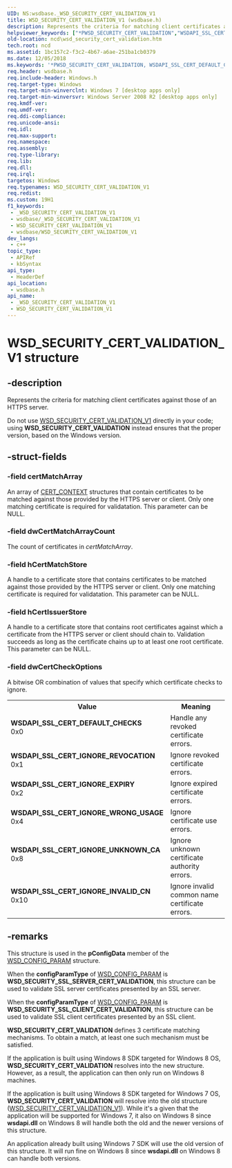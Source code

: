 ```yaml
---
UID: NS:wsdbase._WSD_SECURITY_CERT_VALIDATION_V1
title: WSD_SECURITY_CERT_VALIDATION_V1 (wsdbase.h)
description: Represents the criteria for matching client certificates against those of an HTTPS server.
helpviewer_keywords: ["*PWSD_SECURITY_CERT_VALIDATION","WSDAPI_SSL_CERT_DEFAULT_CHECKS","WSDAPI_SSL_CERT_IGNORE_EXPIRY","WSDAPI_SSL_CERT_IGNORE_INVALID_CN","WSDAPI_SSL_CERT_IGNORE_REVOCATION","WSDAPI_SSL_CERT_IGNORE_UNKNOWN_CA","WSDAPI_SSL_CERT_IGNORE_WRONG_USAGE","WSD_SECURITY_CERT_VALIDATION","WSD_SECURITY_CERT_VALIDATION structure","WSD_SECURITY_CERT_VALIDATION_V1","_WSD_SECURITY_CERT_VALIDATION","ncd.wsd_security_cert_validation","wsdbase/WSD_SECURITY_CERT_VALIDATION"]
old-location: ncd\wsd_security_cert_validation.htm
tech.root: ncd
ms.assetid: 1bc157c2-f3c2-4b67-a6ae-251ba1cb0379
ms.date: 12/05/2018
ms.keywords: '*PWSD_SECURITY_CERT_VALIDATION, WSDAPI_SSL_CERT_DEFAULT_CHECKS, WSDAPI_SSL_CERT_IGNORE_EXPIRY, WSDAPI_SSL_CERT_IGNORE_INVALID_CN, WSDAPI_SSL_CERT_IGNORE_REVOCATION, WSDAPI_SSL_CERT_IGNORE_UNKNOWN_CA, WSDAPI_SSL_CERT_IGNORE_WRONG_USAGE, WSD_SECURITY_CERT_VALIDATION, WSD_SECURITY_CERT_VALIDATION structure, WSD_SECURITY_CERT_VALIDATION_V1, _WSD_SECURITY_CERT_VALIDATION, ncd.wsd_security_cert_validation, wsdbase/WSD_SECURITY_CERT_VALIDATION'
req.header: wsdbase.h
req.include-header: Windows.h
req.target-type: Windows
req.target-min-winverclnt: Windows 7 [desktop apps only]
req.target-min-winversvr: Windows Server 2008 R2 [desktop apps only]
req.kmdf-ver: 
req.umdf-ver: 
req.ddi-compliance: 
req.unicode-ansi: 
req.idl: 
req.max-support: 
req.namespace: 
req.assembly: 
req.type-library: 
req.lib: 
req.dll: 
req.irql: 
targetos: Windows
req.typenames: WSD_SECURITY_CERT_VALIDATION_V1
req.redist: 
ms.custom: 19H1
f1_keywords:
 - _WSD_SECURITY_CERT_VALIDATION_V1
 - wsdbase/_WSD_SECURITY_CERT_VALIDATION_V1
 - WSD_SECURITY_CERT_VALIDATION_V1
 - wsdbase/WSD_SECURITY_CERT_VALIDATION_V1
dev_langs:
 - c++
topic_type:
 - APIRef
 - kbSyntax
api_type:
 - HeaderDef
api_location:
 - wsdbase.h
api_name:
 - _WSD_SECURITY_CERT_VALIDATION_V1
 - WSD_SECURITY_CERT_VALIDATION_V1
---
```


# WSD_SECURITY_CERT_VALIDATION_V1 structure


## -description

Represents the criteria for matching client certificates against those of an HTTPS server.

Do not use <a href="/previous-versions/windows/desktop/legacy/hh437346(v=vs.85)">WSD_SECURITY_CERT_VALIDATION_V1</a> directly in your code; using <b>WSD_SECURITY_CERT_VALIDATION</b> instead ensures that the proper version, based on the Windows version.

## -struct-fields

### -field certMatchArray

An array of <a href="/windows/desktop/api/wincrypt/ns-wincrypt-cert_context">CERT_CONTEXT</a> structures that contain certificates to be matched against those provided by the HTTPS server or client.  Only one matching certificate is required for validatation.  This parameter can be NULL.

### -field dwCertMatchArrayCount

The count of certificates in <i>certMatchArray</i>.

### -field hCertMatchStore

A handle to a certificate store that contains certificates to be matched against those provided by the HTTPS server or client.  Only one matching certificate is required for validatation.  This parameter can be NULL.

### -field hCertIssuerStore

A handle to a certificate store that contains root certificates against which a certificate from the HTTPS server or client should chain to.  Validation succeeds as long as the certificate chains up to at least one root certificate.  This parameter can be NULL.

### -field dwCertCheckOptions

A bitwise OR combination of values that specify which certificate checks to ignore.

<table>
<tr>
<th>Value</th>
<th>Meaning</th>
</tr>
<tr>
<td width="40%"><a id="WSDAPI_SSL_CERT_DEFAULT_CHECKS"></a><a id="wsdapi_ssl_cert_default_checks"></a><dl>
<dt><b>WSDAPI_SSL_CERT_DEFAULT_CHECKS</b></dt>
<dt>0x0</dt>
</dl>
</td>
<td width="60%">
Handle any revoked certificate errors.

</td>
</tr>
<tr>
<td width="40%"><a id="WSDAPI_SSL_CERT_IGNORE_REVOCATION"></a><a id="wsdapi_ssl_cert_ignore_revocation"></a><dl>
<dt><b>WSDAPI_SSL_CERT_IGNORE_REVOCATION</b></dt>
<dt>0x1</dt>
</dl>
</td>
<td width="60%">
Ignore revoked certificate errors.

</td>
</tr>
<tr>
<td width="40%"><a id="WSDAPI_SSL_CERT_IGNORE_EXPIRY"></a><a id="wsdapi_ssl_cert_ignore_expiry"></a><dl>
<dt><b>WSDAPI_SSL_CERT_IGNORE_EXPIRY</b></dt>
<dt>0x2</dt>
</dl>
</td>
<td width="60%">
Ignore expired certificate errors.

</td>
</tr>
<tr>
<td width="40%"><a id="WSDAPI_SSL_CERT_IGNORE_WRONG_USAGE"></a><a id="wsdapi_ssl_cert_ignore_wrong_usage"></a><dl>
<dt><b>WSDAPI_SSL_CERT_IGNORE_WRONG_USAGE</b></dt>
<dt>0x4</dt>
</dl>
</td>
<td width="60%">
Ignore certificate use errors.

</td>
</tr>
<tr>
<td width="40%"><a id="WSDAPI_SSL_CERT_IGNORE_UNKNOWN_CA"></a><a id="wsdapi_ssl_cert_ignore_unknown_ca"></a><dl>
<dt><b>WSDAPI_SSL_CERT_IGNORE_UNKNOWN_CA</b></dt>
<dt>0x8</dt>
</dl>
</td>
<td width="60%">
Ignore unknown certificate authority errors.

</td>
</tr>
<tr>
<td width="40%"><a id="WSDAPI_SSL_CERT_IGNORE_INVALID_CN"></a><a id="wsdapi_ssl_cert_ignore_invalid_cn"></a><dl>
<dt><b>WSDAPI_SSL_CERT_IGNORE_INVALID_CN</b></dt>
<dt>0x10</dt>
</dl>
</td>
<td width="60%">
Ignore invalid common name certificate errors.

</td>
</tr>
</table>

## -remarks

This structure is used in the <b>pConfigData</b> member of the <a href="/windows/desktop/api/wsdbase/ns-wsdbase-wsd_config_param">WSD_CONFIG_PARAM</a> structure. 

When the <b>configParamType</b> of <a href="/windows/desktop/api/wsdbase/ns-wsdbase-wsd_config_param">WSD_CONFIG_PARAM</a> is <b>WSD_SECURITY_SSL_SERVER_CERT_VALIDATION</b>, this structure can be used to validate SSL server certificates presented by an SSL server.



When the <b>configParamType</b> of <a href="/windows/desktop/api/wsdbase/ns-wsdbase-wsd_config_param">WSD_CONFIG_PARAM</a> is <b>WSD_SECURITY_SSL_CLIENT_CERT_VALIDATION</b>, this structure can be used to validate SSL client certificates presented by an SSL client.

<b>WSD_SECURITY_CERT_VALIDATION</b> defines 3 certificate matching mechanisms.  To obtain a match, at least one such mechanism must be satisfied.

If the application is built using Windows 8 SDK targeted for Windows 8 OS, <b>WSD_SECURITY_CERT_VALIDATION</b> resolves into the new structure. However, as a result, the application can then only run on Windows 8 machines.

If the application is built using Windows 8 SDK targeted for Windows 7 OS, <b>WSD_SECURITY_CERT_VALIDATION</b> will resolve into the old structure (<a href="/previous-versions/windows/desktop/legacy/hh437346(v=vs.85)">WSD_SECURITY_CERT_VALIDATION_V1</a>). While it's a given that the application will be supported for Windows 7, it also  on Windows 8 since <b>wsdapi.dll</b> on Windows 8 will handle both the old and the newer versions of this structure.

An application already built using Windows 7 SDK will use the old version of this structure. It will run fine on Windows 8 since <b>wsdapi.dll</b> on Windows 8 can handle both versions.

